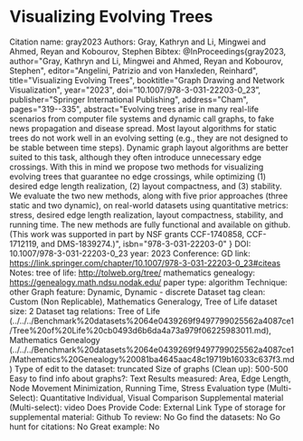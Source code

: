 # Visualizing Evolving Trees

Citation name: gray2023
Authors: Gray, Kathryn
and Li, Mingwei
and Ahmed, Reyan
and Kobourov, Stephen
Bibtex: @InProceedings{gray2023,
author="Gray, Kathryn
and Li, Mingwei
and Ahmed, Reyan
and Kobourov, Stephen",
editor="Angelini, Patrizio
and von Hanxleden, Reinhard",
title="Visualizing Evolving Trees",
booktitle="Graph Drawing and Network Visualization",
year="2023",
doi=”10.1007/978-3-031-22203-0_23”,
publisher="Springer International Publishing",
address="Cham",
pages="319--335",
abstract="Evolving trees arise in many real-life scenarios from computer file systems and dynamic call graphs, to fake news propagation and disease spread. Most layout algorithms for static trees do not work well in an evolving setting (e.g., they are not designed to be stable between time steps). Dynamic graph layout algorithms are better suited to this task, although they often introduce unnecessary edge crossings. With this in mind we propose two methods for visualizing evolving trees that guarantee no edge crossings, while optimizing (1) desired edge length realization, (2) layout compactness, and (3) stability. We evaluate the two new methods, along with five prior approaches (three static and two dynamic), on real-world datasets using quantitative metrics: stress, desired edge length realization, layout compactness, stability, and running time. The new methods are fully functional and available on github. (This work was supported in part by NSF grants CCF-1740858, CCF-1712119, and DMS-1839274.)",
isbn="978-3-031-22203-0"
}
DOI: 10.1007/978-3-031-22203-0_23
year: 2023
Conference: GD
link: https://link.springer.com/chapter/10.1007/978-3-031-22203-0_23#citeas
Notes: tree of life: http://tolweb.org/tree/
mathematics genealogy: https://genealogy.math.ndsu.nodak.edu/
paper type: algorithm
Technique: other
Graph feature: Dynamic, Dynamic - discrete
Dataset tag clean: Custom (Non Replicable), Mathematics Generalogy, Tree of Life
dataset size: 2
Dataset tag relations: Tree of Life (../../../Benchmark%20datasets%2064e0439269f9497799025562a4087ce1/Tree%20of%20Life%20cb0493d6b6da4a73a979f06225983011.md), Mathematics Genealogy (../../../Benchmark%20datasets%2064e0439269f9497799025562a4087ce1/Mathematics%20Genealogy%20081ba4645aac48c19719b16033c637f3.md)
Type of edit to the dataset: truncated
Size of graphs (Clean up): 500-500
Easy to find info about graphs?: Text
Results measured: Area, Edge Length, Node Movement Minimization, Running Time, Stress
Evaluation type (Multi-Select): Quantitative Individual, Visual Comparison
Supplemental material (Multi-select): video
Does Provide Code: External Link
Type of storage for supplemental material: Github
To review: No
Go find the datasets: No
Go hunt for citations: No
Great example: No